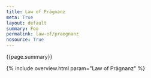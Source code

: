 ```yaml
---
title: Law of Prägnanz
meta: True
layout: default
summary: Foo
permalink: law-of/praegnanz
nosource: True
---
```


<div class="hero">{{page.summary}}</div>

{% include overview.html param="Law of Prägnanz" %}

